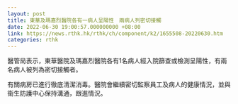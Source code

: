 ```yaml
---
layout: post
title: 東華及瑪嘉烈醫院各有一病人呈陽性　兩病人列密切接觸
date: 2022-06-30 19:00:57.000000000 +08:00
link: https://news.rthk.hk/rthk/ch/component/k2/1655508-20220630.htm
categories: rthk
---
```


醫管局表示，東華醫院及瑪嘉烈醫院各有1名病人經入院篩查或檢測呈陽性，有兩名病人被列為密切接觸者。
 
有關病房已進行徹底清潔消毒。醫院會繼續密切監察員工及病人的健康情況，並與衞生防護中心保持溝通，跟進情況。
